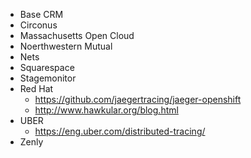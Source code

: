 * Base CRM
* Circonus
* Massachusetts Open Cloud
* Noerthwestern Mutual
* Nets
* Squarespace
* Stagemonitor
* Red Hat
  * https://github.com/jaegertracing/jaeger-openshift
  * http://www.hawkular.org/blog.html
* UBER
  * https://eng.uber.com/distributed-tracing/
* Zenly
